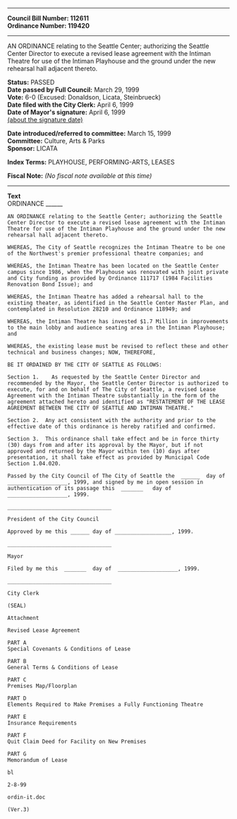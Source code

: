 * * * * *  
  
**Council Bill Number: [](#h0)[](#h2)112611**   
**Ordinance Number: 119420**  
  
* * * * *  
  
AN ORDINANCE relating to the Seattle Center; authorizing the Seattle Center Director to execute a revised lease agreement with the Intiman Theatre for use of the Intiman Playhouse and the ground under the new rehearsal hall adjacent thereto.  
  
**Status:** PASSED   
**Date passed by Full Council:** March 29, 1999   
**Vote:** 6-0 (Excused: Donaldson, Licata, Steinbrueck)   
**Date filed with the City Clerk:** April 6, 1999   
**Date of Mayor's signature:** April 6, 1999   
[(about the signature date)](/~public/approvaldate.htm)   
  
  
**Date introduced/referred to committee:** March 15, 1999   
**Committee:** Culture, Arts & Parks   
**Sponsor:** LICATA   
  
**Index Terms:** PLAYHOUSE, PERFORMING-ARTS, LEASES  
  
**Fiscal Note:** *(No fiscal note available at this time)*  
  
* * * * *  
  
**Text**  
    ORDINANCE ______    
  
    AN ORDINANCE relating to the Seattle Center; authorizing the Seattle  
    Center Director to execute a revised lease agreement with the Intiman  
    Theatre for use of the Intiman Playhouse and the ground under the new  
    rehearsal hall adjacent thereto.  
  
    WHEREAS, The City of Seattle recognizes the Intiman Theatre to be one  
    of the Northwest's premier professional theatre companies; and  
  
    WHEREAS, the Intiman Theatre has been located on the Seattle Center  
    campus since 1986, when the Playhouse was renovated with joint private  
    and City funding as provided by Ordinance 111717 (1984 Facilities  
    Renovation Bond Issue); and  
  
    WHEREAS, the Intiman Theatre has added a rehearsal hall to the  
    existing theater, as identified in the Seattle Center Master Plan, and  
    contemplated in Resolution 28210 and Ordinance 118949; and  
  
    WHEREAS, the Intiman Theatre has invested $1.7 Million in improvements  
    to the main lobby and audience seating area in the Intiman Playhouse;  
    and  
  
    WHEREAS, the existing lease must be revised to reflect these and other  
    technical and business changes; NOW, THEREFORE,  
  
    BE IT ORDAINED BY THE CITY OF SEATTLE AS FOLLOWS:  
  
    Section 1.    As requested by the Seattle Center Director and  
    recommended by the Mayor, the Seattle Center Director is authorized to  
    execute, for and on behalf of The City of Seattle, a revised Lease  
    Agreement with the Intiman Theatre substantially in the form of the  
    agreement attached hereto and identified as "RESTATEMENT OF THE LEASE  
    AGREEMENT BETWEEN THE CITY OF SEATTLE AND INTIMAN THEATRE."  
  
    Section 2.  Any act consistent with the authority and prior to the  
    effective date of this ordinance is hereby ratified and confirmed.  
  
    Section 3.  This ordinance shall take effect and be in force thirty  
    (30) days from and after its approval by the Mayor, but if not  
    approved and returned by the Mayor within ten (10) days after  
    presentation, it shall take effect as provided by Municipal Code  
    Section 1.04.020.  
  
    Passed by the City Council of The City of Seattle the  ______  day of  
    ___________________, 1999, and signed by me in open session in  
    authentication of its passage this  _______   day of  
    ___________________, 1999.  
  
    _________________________________  
  
    President of the City Council  
  
    Approved by me this ______ day of __________________, 1999.  
  
    _________________________________  
  
    Mayor  
  
    Filed by me this  _______  day of  ___________________, 1999.  
  
    _________________________________  
  
    City Clerk  
  
    (SEAL)  
  
    Attachment  
  
    Revised Lease Agreement  
  
    PART A  
    Special Covenants & Conditions of Lease  
  
    PART B  
    General Terms & Conditions of Lease  
  
    PART C  
    Premises Map/Floorplan  
  
    PART D  
    Elements Required to Make Premises a Fully Functioning Theatre  
  
    PART E  
    Insurance Requirements  
  
    PART F  
    Quit Claim Deed for Facility on New Premises  
  
    PART G  
    Memorandum of Lease  
  
    bl  
  
    2-8-99  
  
    ordin-it.doc  
  
    (Ver.3)  
